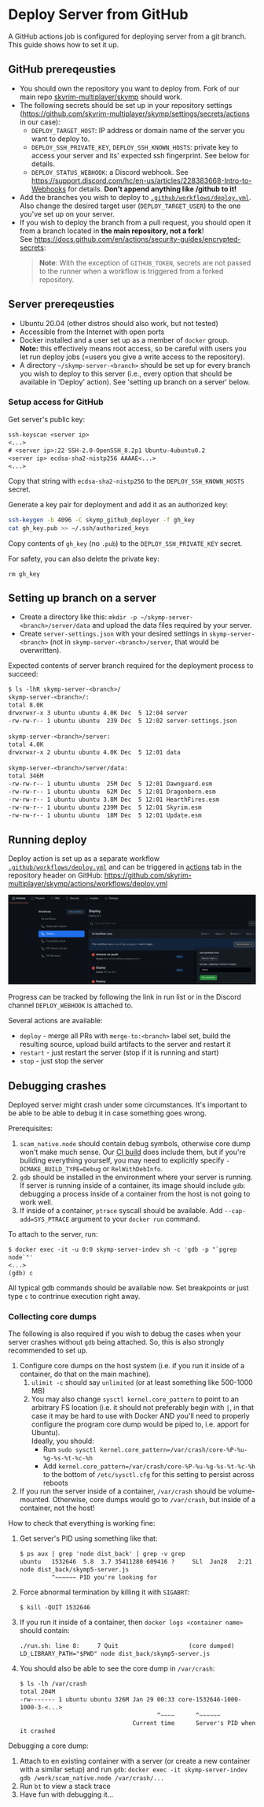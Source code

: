 # Deploy Server from GitHub

A GitHub actions job is configured for deploying server from a git branch.
This guide shows how to set it up.

## GitHub prereqeusties

* You should own the repository you want to deploy from. Fork of our main repo
[skyrim-multiplayer/skymp](https://github.com/skyrim-multiplayer/skymp) should work.
* The following secrets should be set up in your repository settings
(https://github.com/skyrim-multiplayer/skymp/settings/secrets/actions in our case):
  * `DEPLOY_TARGET_HOST`: IP address or domain name of the server you want to deploy to.
  * `DEPLOY_SSH_PRIVATE_KEY`, `DEPLOY_SSH_KNOWN_HOSTS`: private key to access
    your server and its' expected ssh fingerprint. See below for details.
  * `DEPLOY_STATUS_WEBHOOK`: a Discord webhook. See https://support.discord.com/hc/en-us/articles/228383668-Intro-to-Webhooks for details. **Don't append anything like /github to it!**
* Add the branches you wish to deploy to [`.github/workflows/deploy.yml`](../.github/workflows/deploy.yml).
  Also change the desired target user (`DEPLOY_TARGET_USER`) to the one you've set up on your server.
* If you wish to deploy the branch from a pull request, you should open it from
  a branch located in **the main repository, not a fork**! \
  See https://docs.github.com/en/actions/security-guides/encrypted-secrets:
  > **Note**: With the exception of `GITHUB_TOKEN`, secrets are not passed
    to the runner when a workflow is triggered from a forked repository.


## Server prereqeusties

* Ubuntu 20.04 (other distros should also work, but not tested)
* Accessible from the Internet with open ports
* Docker installed and a user set up as a member of `docker` group. \
  **Note:** this effectively means root access, so be careful with users you
  let run deploy jobs (=users you give a write access to the repository).
* A directory `~/skymp-server-<branch>` should be set up for every branch you
  wish to deploy to this server (i.e., every option that should be available
  in 'Deploy' action). See 'setting up branch on a server' below.

### Setup access for GitHub

Get server's public key:
```
ssh-keyscan <server ip>
<...>
# <server ip>:22 SSH-2.0-OpenSSH_8.2p1 Ubuntu-4ubuntu0.2
<server ip> ecdsa-sha2-nistp256 AAAAE<...>
<...>
```

Copy that string with `ecdsa-sha2-nistp256` to the `DEPLOY_SSH_KNOWN_HOSTS` secret.

Generate a key pair for deployment and add it as an authorized key:
```sh
ssh-keygen -b 4096 -C skymp_github_deployer -f gh_key
cat gh_key.pub >> ~/.ssh/authorized_keys
```

Copy contents of `gh_key` (no `.pub`) to the `DEPLOY_SSH_PRIVATE_KEY` secret.

For safety, you can also delete the private key:
```
rm gh_key
```

## Setting up branch on a server

* Create a directory like this: `mkdir -p ~/skymp-server-<branch>/server/data`
  and upload the data files required by your server.
* Create `server-settings.json` with your desired settings in `skymp-server-<branch>`
  (not in `skymp-server-<branch>/server`, that would be overwritten).

Expected contents of server branch required for the deployment process to succeed:
```
$ ls -lhR skymp-server-<branch>/
skymp-server-<branch>/:
total 8.0K
drwxrwxr-x 3 ubuntu ubuntu 4.0K Dec  5 12:04 server
-rw-rw-r-- 1 ubuntu ubuntu  239 Dec  5 12:02 server-settings.json

skymp-server-<branch>/server:
total 4.0K
drwxrwxr-x 2 ubuntu ubuntu 4.0K Dec  5 12:01 data

skymp-server-<branch>/server/data:
total 346M
-rw-rw-r-- 1 ubuntu ubuntu  25M Dec  5 12:01 Dawnguard.esm
-rw-rw-r-- 1 ubuntu ubuntu  62M Dec  5 12:01 Dragonborn.esm
-rw-rw-r-- 1 ubuntu ubuntu 3.8M Dec  5 12:01 HearthFires.esm
-rw-rw-r-- 1 ubuntu ubuntu 239M Dec  5 12:01 Skyrim.esm
-rw-rw-r-- 1 ubuntu ubuntu  18M Dec  5 12:01 Update.esm
```

## Running deploy

Deploy action is set up as a separate workflow
[`.github/workflows/deploy.yml`](../.github/workflows/deploy.yml)
and can be triggered in [actions](https://github.com/skyrim-multiplayer/skymp/actions)
tab in the repository header on GitHub:
https://github.com/skyrim-multiplayer/skymp/actions/workflows/deploy.yml

![](img/run_deploy.png)

Progress can be tracked by following the link in run list or in the Discord
channel `DEPLOY_WEBHOOK` is attached to.

Several actions are available:
* `deploy` - merge all PRs with `merge-to:<branch>` label set, build the resulting
  source, upload build artifacts to the server and restart it
* `restart` - just restart the server (stop if it is running and start)
* `stop` - just stop the server

## Debugging crashes

Deployed server might crash under some circumstances. It's important to be able
to be able to debug it in case something goes wrong.

Prerequisites:
1. `scam_native.node` should contain debug symbols, otherwise core dump won't make much sense.
   Our [CI build](https://github.com/skyrim-multiplayer/skymp/blob/688c5dfeabffd6510d759d5a128349de8898743c/.github/workflows/pr-ubuntu-docker.yml#L10)
   does include them, but if you're building everything yourself, you may need
   to explicitly specify `-DCMAKE_BUILD_TYPE=Debug` or `RelWithDebInfo`.
2. `gdb` should be installed in the environment where your server is running.
   If server is running inside of a container, its image should include `gdb`:
   debugging a process inside of a container from the host is not going to work well.
3. If inside of a container, `ptrace` syscall should be available.
   Add `--cap-add=SYS_PTRACE` argument to your `docker run` command.

To attach to the server, run:
```
$ docker exec -it -u 0:0 skymp-server-indev sh -c 'gdb -p "`pgrep node`"'
<...>
(gdb) c
```

All typical gdb commands should be available now. Set breakpoints or just type
`c` to contrinue execution right away.

### Collecting core dumps

The following is also required if you wish to debug the cases when your server
crashes without `gdb` being attached. So, this is also strongly recommended to set up.
1. Configure core dumps on the host system (i.e. if you run it inside of a container,
   do that on the main machine).
   1. `ulimit -c` should say `unlimited` (or at least something like 500-1000 MB)
   2. You may also change `sysctl kernel.core_pattern` to point to an arbitrary
      FS location (i.e. it should not preferably begin with `|`, in that case it
      may be hard to use with Docker AND you'll need to properly configure
      the program core dump would be piped to, i.e. apport for Ubuntu). \
      Ideally, you should:
      * Run `sudo sysctl kernel.core_pattern=/var/crash/core-%P-%u-%g-%s-%t-%c-%h`
      * Add `kernel.core_pattern=/var/crash/core-%P-%u-%g-%s-%t-%c-%h` to the bottom
        of `/etc/sysctl.cfg` for this setting to persist across reboots
2. If you run the server inside of a container, `/var/crash` should be volume-mounted.
   Otherwise, core dumps would go to `/var/crash`, but inside of a container, not the host!

How to check that everything is working fine:
1. Get server's PID using something like that:
   ```
   $ ps aux | grep 'node dist_back' | grep -v grep
   ubuntu   1532646  5.8  3.7 35411280 609416 ?     SLl  Jan28   2:21 node dist_back/skymp5-server.js  
            ^~~~~~~ PID you're looking for
   ```
2. Force abnormal termination by killing it with `SIGABRT`:
   ```
   $ kill -QUIT 1532646
   ```
3. If you run it inside of a container, then `docker logs <container name>` should contain:
   ```
   ./run.sh: line 8:     7 Quit                    (core dumped) LD_LIBRARY_PATH="$PWD" node dist_back/skymp5-server.js
   ```
4. You should also be able to see the core dump in `/var/crash`:
   ```
   $ ls -lh /var/crash
   total 204M
   -rw------- 1 ubuntu ubuntu 326M Jan 29 00:33 core-1532646-1000-1000-3-<...>
                                          ^~~~~      ^~~~~~~
                                   Current time      Server's PID when it crashed
   ```

Debugging a core dump:
1. Attach to en existing container with a server (or create a new container
   with a similar setup) and run `gdb`:
   `docker exec -it skymp-server-indev gdb /work/scam_native.node /var/crash/...`
2. Run `bt` to view a stack trace
3. Have fun with debugging it...
